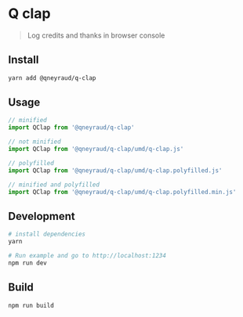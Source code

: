 # Q clap

> Log credits and thanks in browser console

## Install

```bash
yarn add @qneyraud/q-clap
```

## Usage

```js
// minified
import QClap from '@qneyraud/q-clap'

// not minified
import QClap from '@qneyraud/q-clap/umd/q-clap.js'

// polyfilled
import QClap from '@qneyraud/q-clap/umd/q-clap.polyfilled.js'

// minified and polyfilled
import QClap from '@qneyraud/q-clap/umd/q-clap.polyfilled.min.js'
```

## Development

```bash
# install dependencies
yarn

# Run example and go to http://localhost:1234
npm run dev
```

## Build

```bash
npm run build
```
